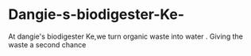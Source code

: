 # Dangie-s-biodigester-Ke-
At dangie's biodigester Ke,we turn organic waste into water . Giving the waste a second chance 
